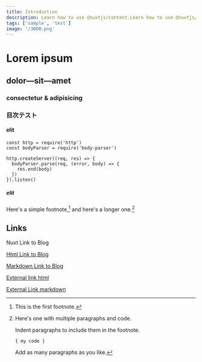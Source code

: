 ```yaml
---
title: Introduction
description: Learn how to use @nuxtjs/content.Learn how to use @nuxtjs/content.Learn how to use @nuxtjs/content.
tags: ['sample', 'test']
image: '/3000.png'
---
```


# Lorem ipsum

## dolor—sit—amet

### consectetur &amp; adipisicing

### 目次テスト

#### elit

```js{1,3-5}[server.js]
const http = require('http')
const bodyParser = require('body-parser')

http.createServer((req, res) => {
  bodyParser.parse(req, (error, body) => {
    res.end(body)
  })
}).listen()
```

##### elit

Here's a simple footnote,[^1] and here's a longer one.[^bignote]

## Links

<nuxt-link to="/articles">Nuxt Link to Blog</nuxt-link>

<a href="/articles">Html Link to Blog</a>

[Markdown Link to Blog](/articles)

<a href="https://nuxtjs.org">External link html</a>

[External Link markdown](https://nuxtjs.org)

[^1]: This is the first footnote.

[^bignote]: Here's one with multiple paragraphs and code.

    Indent paragraphs to include them in the footnote.

    `{ my code }`

    Add as many paragraphs as you like.